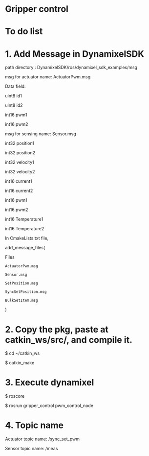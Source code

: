 # Gripper control

# To do list

# 1. Add Message in DynamixelSDK

path directory : DynamixelSDK/ros/dynamixel_sdk_examples/msg

msg for actuator name: ActuatorPwm.msg

Data field:

uint8 id1

uint8 id2

int16 pwm1

int16 pwm2

msg for sensing name: Sensor.msg

int32 position1

int32 position2

int32 velocity1

int32 velocity2

int16 current1

int16 current2

int16 pwm1

int16 pwm2

int16 Temperature1

int16 Temperature2

In CmakeLists.txt file,

add_message_files(

  Files
    
    ActuatorPwm.msg
    
    Sensor.msg
    
    SetPosition.msg
    
    SyncSetPosition.msg
    
    BulkSetItem.msg
)

# 2. Copy the pkg, paste at catkin_ws/src/, and compile it.

$ cd ~/catkin_ws

$ catkin_make

# 3. Execute dynamixel

$ roscore

$ rosrun gripper_control pwm_control_node

# 4. Topic name

Actuator topic name: /sync_set_pwm

Sensor topic name: /meas

